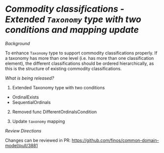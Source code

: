 # _Commodity classifications - Extended `Taxonomy` type with two conditions and mapping update_

_Background_

To enhance `Taxonomy` type to support commodity classifications properly. If a taxonomy has more than one level (i.e. has more than one classification element), the different classifications should be ordered hierarchically, as this is the structure of existing commodity classifications.

_What is being released?_

1. Extended Taxonomy type with two conditions

- OrdinalExists
- SequentialOrdinals

2. Removed func DifferentOrdinalsCondition 

3. Update `taxonomy` mapping

_Review Directions_

Changes can be reviewed in PR: https://github.com/finos/common-domain-model/pull/3881
